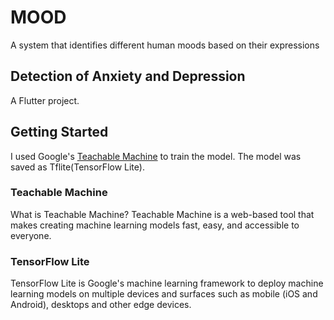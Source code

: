 # MOOD
A system that identifies different human moods based on their expressions

## Detection of Anxiety and Depression

A Flutter project.

## Getting Started

I used Google's <a href="https://teachablemachine.withgoogle.com/">Teachable Machine</a> to train the model.
The model was saved as Tflite(TensorFlow Lite).
 

### Teachable Machine
What is Teachable Machine? Teachable Machine is a web-based tool that makes creating machine learning models fast, easy, and accessible to everyone.

### TensorFlow Lite
TensorFlow Lite is Google's machine learning framework to deploy machine learning models on multiple devices and surfaces such as mobile (iOS and Android), desktops and other edge devices.
